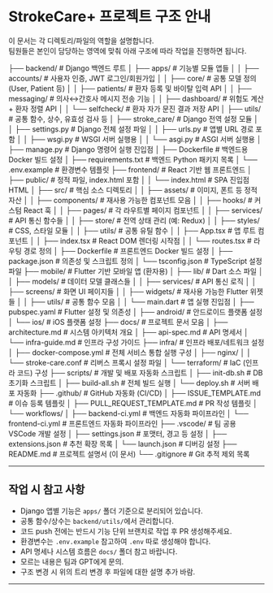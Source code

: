 # StrokeCare+ 프로젝트 구조 안내

이 문서는 각 디렉토리/파일의 역할을 설명합니다.  
팀원들은 본인이 담당하는 영역에 맞춰 아래 구조에 따라 작업을 진행하면 됩니다.

├── backend/                         # Django 백엔드 루트
│   ├── apps/                        # 기능별 모듈 앱들
│   │   ├── accounts/                # 사용자 인증, JWT 로그인/회원가입
│   │   ├── core/                    # 공통 모델 정의 (User, Patient 등)
│   │   ├── patients/                # 환자 등록 및 바이탈 입력 API
│   │   ├── messaging/               # 의사↔간호사 메시지 전송 기능
│   │   ├── dashboard/               # 위험도 계산 + 환자 정렬 API
│   │   └── selfcheck/               # 환자 자가 문진 결과 저장 API
│   ├── utils/                       # 공통 함수, 상수, 유효성 검사 등
│   ├── stroke_care/                 # Django 전역 설정 모듈
│   │   ├── settings.py              # Django 전체 설정 파일
│   │   ├── urls.py                  # 앱별 URL 경로 포함
│   │   ├── wsgi.py                  # WSGI 서버 실행용
│   │   └── asgi.py                  # ASGI 서버 실행용
│   ├── manage.py                    # Django 명령어 실행 진입점
│   ├── Dockerfile                   # 백엔드용 Docker 빌드 설정
│   ├── requirements.txt             # 백엔드 Python 패키지 목록
│   └── .env.example                 # 환경변수 템플릿
├── frontend/                        # React 기반 웹 프론트엔드
│   ├── public/                      # 정적 파일, index.html 포함
│   │   └── index.html               # SPA 진입점 HTML
│   ├── src/                         # 핵심 소스 디렉토리
│   │   ├── assets/                  # 이미지, 폰트 등 정적 자산
│   │   ├── components/              # 재사용 가능한 컴포넌트 모음
│   │   ├── hooks/                   # 커스텀 React 훅
│   │   ├── pages/                   # 각 라우트별 페이지 컴포넌트
│   │   ├── services/                # API 통신 함수들
│   │   ├── store/                   # 전역 상태 관리 (예: Redux)
│   │   ├── styles/                  # CSS, 스타일 모듈
│   │   ├── utils/                   # 공통 유틸 함수
│   │   ├── App.tsx                  # 앱 루트 컴포넌트
│   │   ├── index.tsx                # React DOM 렌더링 시작점
│   │   └── routes.tsx               # 라우팅 경로 정의
│   ├── Dockerfile                   # 프론트엔드 Docker 빌드 설정
│   ├── package.json                 # 의존성 및 스크립트 정의
│   └── tsconfig.json                # TypeScript 설정 파일
├── mobile/                          # Flutter 기반 모바일 앱 (환자용)
│   ├── lib/                         # Dart 소스 파일
│   │   ├── models/                  # 데이터 모델 클래스들
│   │   ├── services/                # API 통신 로직
│   │   ├── screens/                 # 화면 UI 페이지들
│   │   ├── widgets/                 # 재사용 가능한 Flutter 위젯들
│   │   ├── utils/                   # 공통 함수 모음
│   │   └── main.dart                # 앱 실행 진입점
│   ├── pubspec.yaml                 # Flutter 설정 및 의존성
│   ├── android/                     # 안드로이드 플랫폼 설정
│   └── ios/                         # iOS 플랫폼 설정
├── docs/                            # 프로젝트 문서 모음
│   ├── architecture.md              # 시스템 아키텍처 개요
│   ├── api-spec.md                  # API 명세서
│   └── infra-guide.md               # 인프라 구성 가이드
├── infra/                           # 인프라 배포/네트워크 설정
│   ├── docker-compose.yml           # 전체 서비스 통합 실행 구성
│   ├── nginx/
│   │   └── stroke-care.conf         # 리버스 프록시 설정 파일
│   └── terraform/                   # IaC (인프라 코드) 구성
├── scripts/                         # 개발 및 배포 자동화 스크립트
│   ├── init-db.sh                   # DB 초기화 스크립트
│   ├── build-all.sh                 # 전체 빌드 실행
│   └── deploy.sh                    # 서버 배포 자동화
├── .github/                         # GitHub 자동화 (CI/CD)
│   ├── ISSUE_TEMPLATE.md            # 이슈 등록 템플릿
│   ├── PULL_REQUEST_TEMPLATE.md     # PR 작성 템플릿
│   └── workflows/
│       ├── backend-ci.yml           # 백엔드 자동화 파이프라인
│       └── frontend-ci.yml          # 프론트엔드 자동화 파이프라인
├── .vscode/                         # 팀 공용 VSCode 개발 설정
│   ├── settings.json                # 포맷터, 경고 등 설정
│   ├── extensions.json              # 추천 확장 목록
│   └── launch.json                  # 디버깅 설정
├── README.md                        # 프로젝트 설명서 (이 문서)
└── .gitignore                       # Git 추적 제외 목록

---

## 작업 시 참고 사항

- Django 앱별 기능은 `apps/` 폴더 기준으로 분리되어 있습니다.
- 공통 함수/상수는 `backend/utils/`에서 관리합니다.
- 코드 push 전에는 반드시 기능 단위 브랜치로 작업 후 PR 생성해주세요. 
- 환경변수는 `.env.example` 참고하여 `.env` 따로 생성해야 합니다. 
- API 명세나 시스템 흐름은 `docs/` 폴더 참고 바랍니다.
- 모르는 내용은 팀과 GPT에게 문의.
- 구조 변경 시 위의 트리 변경 후 파일에 대한 설명 추가 바람.

---
